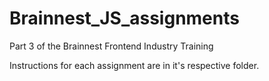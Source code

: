 # Brainnest_JS_assignments
 Part 3 of the Brainnest Frontend Industry Training

 Instructions for each assignment are in it's respective folder.
